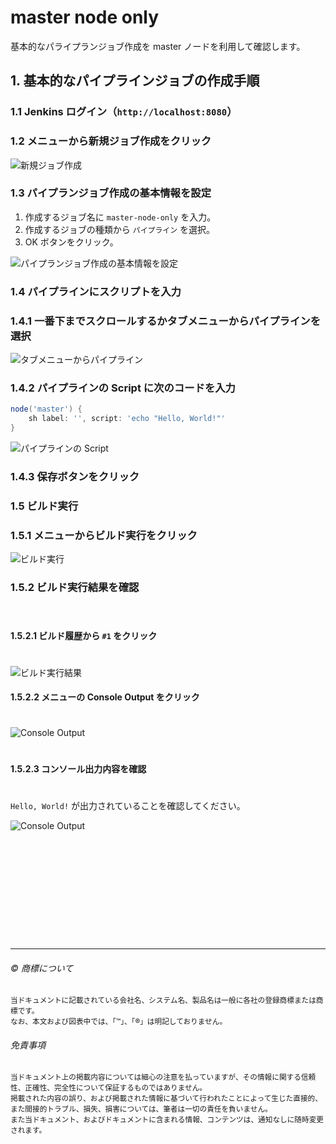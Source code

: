 # master node only

基本的なパライプランジョブ作成を master ノードを利用して確認します。

## 1. 基本的なパイプラインジョブの作成手順

### 1.1 Jenkins ログイン（``http://localhost:8080``）

### 1.2 メニューから新規ジョブ作成をクリック

![新規ジョブ作成](master-node-only-basic-01.png)  

### 1.3 パイプランジョブ作成の基本情報を設定

1. 作成するジョブ名に ``master-node-only`` を入力。
1. 作成するジョブの種類から ``パイプライン`` を選択。
1. OK ボタンをクリック。

![パイプランジョブ作成の基本情報を設定](master-node-only-basic-02.png)  

### 1.4 パイプラインにスクリプトを入力

### 1.4.1 一番下までスクロールするかタブメニューからパイプラインを選択

![タブメニューからパイプライン](master-node-only-basic-03.png)  

### 1.4.2 パイプラインの Script に次のコードを入力

```groovy
node('master') {
    sh label: '', script: 'echo "Hello, World!"'
}
```

![パイプラインの Script](master-node-only-basic-04.png)  

### 1.4.3 保存ボタンをクリック


### 1.5 ビルド実行

### 1.5.1 メニューからビルド実行をクリック

![ビルド実行](master-node-only-basic-05.png) 

### 1.5.2 ビルド実行結果を確認  
　  
#### 1.5.2.1 ビルド履歴から ``#1`` をクリック  
　  
![ビルド実行結果](master-node-only-basic-06.png) 
　  
#### 1.5.2.2 メニューの Console Output をクリック  
　  
![Console Output](master-node-only-basic-07.png)  
　  
#### 1.5.2.3 コンソール出力内容を確認  
　  
``Hello, World!`` が出力されていることを確認してください。
　  

![Console Output](master-node-only-basic-08.png)  




　  
　  
　  
　  
　  
　  
　  
　  

* * *

###### :copyright: 商標について

<sup>当ドキュメントに記載されている会社名、システム名、製品名は一般に各社の登録商標または商標です。</sup>  
<sup>なお、本文および図表中では、「™」、「®」は明記しておりません。</sup>  

###### 免責事項  
<sup>当ドキュメント上の掲載内容については細心の注意を払っていますが、その情報に関する信頼性、正確性、完全性について保証するものではありません。</sup>  
<sup>掲載された内容の誤り、および掲載された情報に基づいて行われたことによって生じた直接的、また間接的トラブル、損失、損害については、筆者は一切の責任を負いません。</sup>  
<sup>また当ドキュメント、およびドキュメントに含まれる情報、コンテンツは、通知なしに随時変更されます。</sup>  


